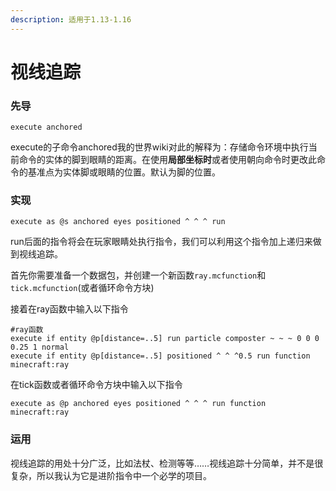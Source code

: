 ```yaml
---
description: 适用于1.13-1.16
---
```


# 视线追踪

### 先导

```
execute anchored
```

execute的子命令anchored我的世界wiki对此的解释为：存储命令环境中执行当前命令的实体的脚到眼睛的距离。在使用**局部坐标时**或者使用朝向命令时更改此命令的基准点为实体脚或眼睛的位置。默认为脚的位置。

### 实现

```
execute as @s anchored eyes positioned ^ ^ ^ run
```

run后面的指令将会在玩家眼睛处执行指令，我们可以利用这个指令加上递归来做到视线追踪。

首先你需要准备一个数据包，并创建一个新函数`ray.mcfunction`和`tick.mcfunction`(或者循环命令方块)

接着在ray函数中输入以下指令

```
#ray函数
execute if entity @p[distance=..5] run particle composter ~ ~ ~ 0 0 0 0.25 1 normal
execute if entity @p[distance=..5] positioned ^ ^ ^0.5 run function minecraft:ray
```

在tick函数或者循环命令方块中输入以下指令

```
execute as @p anchored eyes positioned ^ ^ ^ run function minecraft:ray
```

### 运用

视线追踪的用处十分广泛，比如法杖、检测等等……视线追踪十分简单，并不是很复杂，所以我认为它是进阶指令中一个必学的项目。
